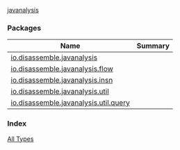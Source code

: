 [javanalysis](./index.md)

### Packages

| Name | Summary |
|---|---|
| [io.disassemble.javanalysis](io.disassemble.javanalysis/index.md) |  |
| [io.disassemble.javanalysis.flow](io.disassemble.javanalysis.flow/index.md) |  |
| [io.disassemble.javanalysis.insn](io.disassemble.javanalysis.insn/index.md) |  |
| [io.disassemble.javanalysis.util](io.disassemble.javanalysis.util/index.md) |  |
| [io.disassemble.javanalysis.util.query](io.disassemble.javanalysis.util.query/index.md) |  |

### Index

[All Types](alltypes/index.md)